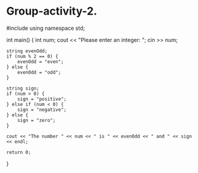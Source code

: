 # Group-activity-2.
#include <iostream>
using namespace std;

int main() {
    int num;
    cout << "Please enter an integer: ";
    cin >> num;

    string evenOdd;
    if (num % 2 == 0) {
        evenOdd = "even";
    } else {
        evenOdd = "odd";
    }

    string sign;
    if (num > 0) {
        sign = "positive";
    } else if (num < 0) {
        sign = "negative";
    } else {
        sign = "zero";
    }

    cout << "The number " << num << " is " << evenOdd << " and " << sign << endl;

    return 0;
}
